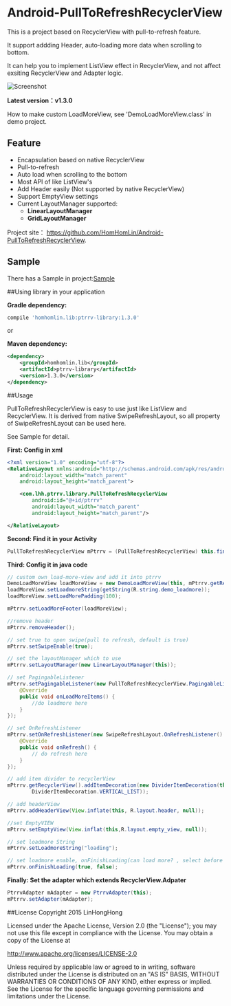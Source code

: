 # Android-PullToRefreshRecyclerView

This is a project based on RecyclerView with pull-to-refresh feature.

It support addding Header, auto-loading more data when scrolling to bottom.

It can help you to implement ListView effect in RecyclerView, and not affect exsiting RecyclerView and Adapter logic.


![Screenshot](https://github.com/HomHomLin/Android-PullToRefreshRecyclerView/blob/master/screenshot.gif)


**Latest version：v1.3.0**

How to make custom LoadMoreView, see 'DemoLoadMoreView.class' in demo project.

## Feature
 * Encapsulation based on native RecyclerView
 * Pull-to-refresh
 * Auto load when scrolling to the bottom
 * Most API of like ListView's
 * Add Header easily (Not supported by native RecyclerView)
 * Support EmptyView settings
 * Current LayoutManager supported:
 	* **LinearLayoutManager**
 	* **GridLayoutManager**

Project site： <https://github.com/HomHomLin/Android-PullToRefreshRecyclerView>.

## Sample
There has a Sample in project:[Sample](https://github.com/HomHomLin/Android-PullToRefreshRecyclerView/blob/master/sample.apk)

##Using library in your application

**Gradle dependency:**
``` groovy
compile 'homhomlin.lib:ptrrv-library:1.3.0'
```

or

**Maven dependency:**
``` xml
<dependency>
	<groupId>homhomlin.lib</groupId>
	<artifactId>ptrrv-library</artifactId>
	<version>1.3.0</version>
</dependency>
```

##Usage

PullToRefreshRecyclerView is easy to use just like ListView and RecyclerView.
It is derived from native SwipeRefreshLayout, so all property of SwipeRefreshLayout can be used here.

See Sample for detail.

**First: Config in xml**
``` xml
<?xml version="1.0" encoding="utf-8"?>
<RelativeLayout xmlns:android="http://schemas.android.com/apk/res/android"
    android:layout_width="match_parent"
    android:layout_height="match_parent">

    <com.lhh.ptrrv.library.PullToRefreshRecyclerView
        android:id="@+id/ptrrv"
        android:layout_width="match_parent"
        android:layout_height="match_parent"/>

</RelativeLayout>
```

**Second: Find it in your Activity**
``` java
PullToRefreshRecyclerView mPtrrv = (PullToRefreshRecyclerView) this.findViewById(R.id.ptrrv);
```

**Third: Config it in java code**
``` java
// custom own load-more-view and add it into ptrrv
DemoLoadMoreView loadMoreView = new DemoLoadMoreView(this, mPtrrv.getRecyclerView());
loadMoreView.setLoadmoreString(getString(R.string.demo_loadmore));
loadMoreView.setLoadMorePadding(100);

mPtrrv.setLoadMoreFooter(loadMoreView);

//remove header
mPtrrv.removeHeader();

// set true to open swipe(pull to refresh, default is true)
mPtrrv.setSwipeEnable(true);

// set the layoutManager which to use
mPtrrv.setLayoutManager(new LinearLayoutManager(this));

// set PagingableListener
mPtrrv.setPagingableListener(new PullToRefreshRecyclerView.PagingableListener() {
    @Override
    public void onLoadMoreItems() {
        //do loadmore here
    }
});

// set OnRefreshListener
mPtrrv.setOnRefreshListener(new SwipeRefreshLayout.OnRefreshListener() {
    @Override
    public void onRefresh() {
        // do refresh here
    }
});

// add item divider to recyclerView
mPtrrv.getRecyclerView().addItemDecoration(new DividerItemDecoration(this,
        DividerItemDecoration.VERTICAL_LIST));

// add headerView
mPtrrv.addHeaderView(View.inflate(this, R.layout.header, null));

//set EmptyVIEW
mPtrrv.setEmptyView(View.inflat(this,R.layout.empty_view, null));

// set loadmore String
mPtrrv.setLoadmoreString("loading");

// set loadmore enable, onFinishLoading(can load more? , select before item)
mPtrrv.onFinishLoading(true, false);
```

**Finally: Set the adapter which extends RecyclerView.Adpater**
``` java
PtrrvAdapter mAdapter = new PtrrvAdapter(this);
mPtrrv.setAdapter(mAdapter);
```

##License
Copyright 2015 LinHongHong

Licensed under the Apache License, Version 2.0 (the "License");
you may not use this file except in compliance with the License.
You may obtain a copy of the License at

   http://www.apache.org/licenses/LICENSE-2.0

Unless required by applicable law or agreed to in writing, software
distributed under the License is distributed on an "AS IS" BASIS,
WITHOUT WARRANTIES OR CONDITIONS OF ANY KIND, either express or implied.
See the License for the specific language governing permissions and
limitations under the License.